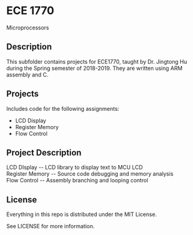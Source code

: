 # ECE 1770

Microprocessors

## Description

This subfolder contains projects for ECE1770, taught by Dr. Jingtong Hu during the Spring semester of 2018-2019. They are written using ARM assembly and C.

## Projects

Includes code for the following assignments:

*   LCD Display
*   Register Memory
*   Flow Control

## Project Description

LCD DIsplay -- LCD library to display text to MCU LCD <br />
Register Memory -- Source code debugging and memory analysis <br />
Flow Control -- Assembly branching and looping control <br />

## License

Everything in this repo is distributed under the MIT License.

See LICENSE for more information.

